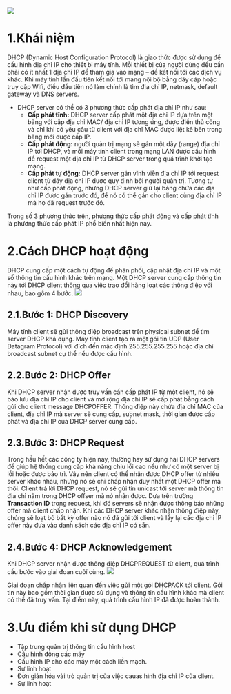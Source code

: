 <img src="https://vsudo.net/blog/wp-content/uploads/2020/02/dhcp-la-gi-696x460.jpg">

# 1.Khái niệm
DHCP (Dynamic Host Configuration Protocol) là giao thức được sử dụng để cấu hình địa chỉ IP cho thiết bị máy tính. Mỗi thiết bị của người dùng đều cần phải có ít nhất 1 địa chỉ IP để tham gia vào mạng – để kết nối tới các dịch vụ khác. Khi máy tính lần đầu tiên kết nối tới mạng nội bộ bằng dây cáp hoặc truy cập Wifi, điều đầu tiên nó làm chính là tìm địa chỉ IP, netmask, default gateway và DNS servers.
- DHCP server có thể có 3 phương thức cấp phát địa chỉ IP như sau:
  - **Cấp phát tĩnh:** DHCP server cấp phát một địa chỉ IP dựa trên một bảng với cặp địa chỉ MAC/ địa chỉ IP tương ứng, được điền thủ công và chỉ khi có yêu cầu từ client với địa chỉ MAC được liệt kê bên trong bảng mới được cấp IP.
  - **Cấp phát động:** người quản trị mạng sẽ gán một dãy (range) địa chỉ IP tới DHCP, và mỗi máy tính client trong mạng LAN được cấu hình để request một địa chỉ IP từ DHCP server trong quá trình khởi tạo mạng.
  - **Cấp phát tự động:** DHCP server gán vĩnh viễn địa chỉ IP tới request client từ dãy địa chỉ IP được quy định bởi người quản trị. Tương tự như cấp phát động, nhưng DHCP server giữ lại bảng chứa các địa chỉ IP được gán trước đó, để nó có thể gán cho client cùng địa chỉ IP mà họ đã request trước đó.

Trong số 3 phương thức trên, phương thức cấp phát động và cấp phát tĩnh là phương thức cấp phát IP phổ biến nhất hiện nay.
# 2.Cách DHCP hoạt động
DHCP cung cấp một cách tự động để phân phối, cập nhật địa chỉ IP và một số thông tin cấu hình khác trên mạng. Một DHCP server cung cấp thông tin này tới DHCP client thông qua việc trao đổi hàng loạt các thông điệp với nhau, bao gồm 4 bước.
<img src="https://vsudo.net/blog/wp-content/uploads/2020/02/how-does-dhcp-work-800x365.jpg">

## 2.1.Bước 1: DHCP Discovery
Máy tính client sẽ gửi thông điệp broadcast trên physical subnet để tìm server DHCP khả dụng. Máy tính client tạo ra một gói tin UDP (User Datagram Protocol) với đích đến mặc định 255.255.255.255 hoặc địa chỉ broadcast subnet cụ thể nếu được cấu hình.
## 2.2.Bước 2: DHCP Offer
Khi DHCP server nhận được truy vấn cần cấp phát IP từ một client, nó sẽ bảo lưu địa chỉ IP cho client và mở rộng địa chỉ IP sẽ cấp phát bằng cách gửi cho client message DHCPOFFER. Thông điệp này chứa địa chỉ MAC của client, địa chỉ IP mà server sẽ cung cấp, subnet mask, thời gian được cấp phát và địa chỉ IP của DHCP server cung cấp.
## 2.3.Bước 3: DHCP Request
Trong hầu hết các công ty hiện nay, thường hay sử dụng hai DHCP servers để giúp hệ thống cung cấp khả năng chịu lỗi cao nếu như có một server bị lỗi hoặc được bảo trì. Vậy nên client có thể nhận được DHCP offer từ nhiều server khác nhau, nhưng nó sẽ chỉ chấp nhận duy nhất một DHCP offer mà thôi. Client trả lời DHCP request, nó sẽ gửi tin unicast tới server mà thông tin địa chỉ nằm trong DHCP offser mà nó nhận được. Dựa trên trường **Transaction ID** trong request, khi đó servers sẽ nhận được thông báo những offer mà client chấp nhận. Khi các DHCP server khác nhận thông điệp này, chúng sẽ loạt bỏ bất kỳ offer nào nó đã gửi tới client và lấy lại các địa chỉ IP offer này đưa vào danh sách các địa chỉ IP có sẵn.
## 2.4.Bước 4: DHCP Acknowledgement
Khi DHCP server nhận được thông điệp DHCPREQUEST từ client, quá trình cấu bước vào giai đoạn cuôí cùng.
<img src="https://vsudo.net/blog/wp-content/uploads/2020/02/giao-thuc-dhcp.jpg">

Giai đoạn chấp nhận liên quan đến việc gửi một gói DHCPACK tới client. Gói tin này bao gồm thời gian được sử dụng và thông tin cấu hình khác mà client có thể đã truy vấn. Tại điểm này, quá trình cấu hình IP đã được hoàn thành.

# 3.Ưu điểm khi sử dụng DHCP
- Tập trung quản trị thông tin cấu hình host
- Cấu hình động các máy
- Cấu hình IP cho các máy một cách liền mạch.
- Sự linh hoạt
- Đơn giản hóa vài trò quản trị của việc cauas hình địa chỉ IP của client.
- Sự linh hoạt
